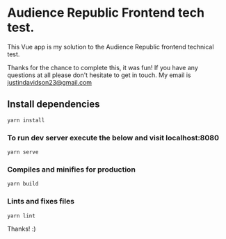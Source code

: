 # Audience Republic Frontend tech test.
This Vue app is my solution to the Audience Republic frontend technical test.   

Thanks for the chance to complete this, it was fun! If you have any questions at all please don't hesitate to get in touch. My email is justindavidson23@gmail.com

## Install dependencies
```
yarn install
```

### To run dev server execute the below and visit localhost:8080
```
yarn serve
```

### Compiles and minifies for production
```
yarn build
```

### Lints and fixes files
```
yarn lint
```

Thanks! :)

